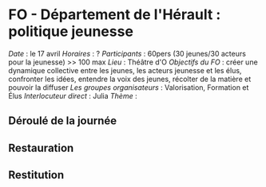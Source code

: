 # FO - Département de l'Hérault : politique jeunesse

*Date* : le 17 avril
*Horaires* : ?
*Participants* : 60pers (30 jeunes/30 acteurs pour la jeunesse) >> 100 max
*Lieu* : Théâtre d'O
*Objectifs du FO* : créer une dynamique collective entre les jeunes, les acteurs jeunesse et les élus, confronter les idées, entendre la voix des jeunes, récolter de la matière et pouvoir la diffuser
*Les groupes organisateurs* : Valorisation, Formation et Élus
*Interlocuteur direct* : Julia
*Thème* : 

## Déroulé de la journée
## Restauration
## Restitution
